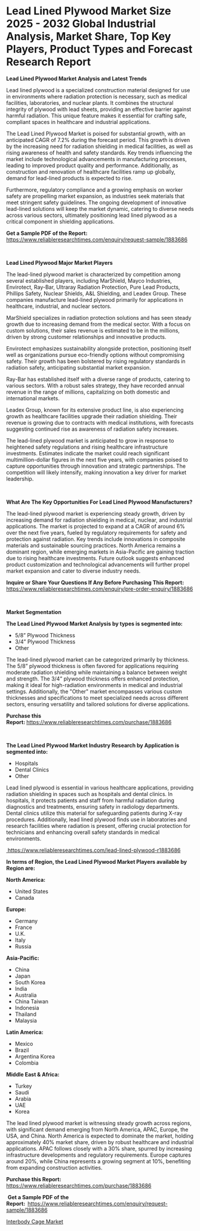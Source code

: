 <p><h1>Lead Lined Plywood Market Size 2025 - 2032 Global Industrial Analysis, Market Share, Top Key Players, Product Types and Forecast Research Report</h1></p><p><strong>Lead Lined Plywood Market Analysis and Latest Trends</strong></p>
<p><p>Lead lined plywood is a specialized construction material designed for use in environments where radiation protection is necessary, such as medical facilities, laboratories, and nuclear plants. It combines the structural integrity of plywood with lead sheets, providing an effective barrier against harmful radiation. This unique feature makes it essential for crafting safe, compliant spaces in healthcare and industrial applications.</p><p>The Lead Lined Plywood Market is poised for substantial growth, with an anticipated CAGR of 7.2% during the forecast period. This growth is driven by the increasing need for radiation shielding in medical facilities, as well as rising awareness of health and safety standards. Key trends influencing the market include technological advancements in manufacturing processes, leading to improved product quality and performance. Additionally, as construction and renovation of healthcare facilities ramp up globally, demand for lead-lined products is expected to rise.</p><p>Furthermore, regulatory compliance and a growing emphasis on worker safety are propelling market expansion, as industries seek materials that meet stringent safety guidelines. The ongoing development of innovative lead-lined solutions will keep the market dynamic, catering to diverse needs across various sectors, ultimately positioning lead lined plywood as a critical component in shielding applications.</p></p>
<p><strong>Get a Sample PDF of the Report:&nbsp;</strong> <a href="https://www.reliableresearchtimes.com/enquiry/request-sample/1883686?utm_campaign=2982&utm_medium=2&utm_source=Github&utm_content=ia&utm_term=04032025&utm_id=lead-lined-plywood">https://www.reliableresearchtimes.com/enquiry/request-sample/1883686</a></p>
<p>&nbsp;</p>
<p><strong>Lead Lined Plywood Major Market Players</strong></p>
<p><p>The lead-lined plywood market is characterized by competition among several established players, including MarShield, Mayco Industries, Envirotect, Ray-Bar, Ultraray Radiation Protection, Pure Lead Products, Phillips Safety, Nuclear Shields, A&L Shielding, and Leadex Group. These companies manufacture lead-lined plywood primarily for applications in healthcare, industrial, and nuclear sectors.</p><p>MarShield specializes in radiation protection solutions and has seen steady growth due to increasing demand from the medical sector. With a focus on custom solutions, their sales revenue is estimated to be in the millions, driven by strong customer relationships and innovative products.</p><p>Envirotect emphasizes sustainability alongside protection, positioning itself well as organizations pursue eco-friendly options without compromising safety. Their growth has been bolstered by rising regulatory standards in radiation safety, anticipating substantial market expansion.</p><p>Ray-Bar has established itself with a diverse range of products, catering to various sectors. With a robust sales strategy, they have recorded annual revenue in the range of millions, capitalizing on both domestic and international markets.</p><p>Leadex Group, known for its extensive product line, is also experiencing growth as healthcare facilities upgrade their radiation shielding. Their revenue is growing due to contracts with medical institutions, with forecasts suggesting continued rise as awareness of radiation safety increases.</p><p>The lead-lined plywood market is anticipated to grow in response to heightened safety regulations and rising healthcare infrastructure investments. Estimates indicate the market could reach significant multimillion-dollar figures in the next five years, with companies poised to capture opportunities through innovation and strategic partnerships. The competition will likely intensify, making innovation a key driver for market leadership.</p></p>
<p>&nbsp;</p>
<p><strong>What Are The Key Opportunities For Lead Lined Plywood Manufacturers?</strong></p>
<p><p>The lead-lined plywood market is experiencing steady growth, driven by increasing demand for radiation shielding in medical, nuclear, and industrial applications. The market is projected to expand at a CAGR of around 6% over the next five years, fueled by regulatory requirements for safety and protection against radiation. Key trends include innovations in composite materials and sustainable sourcing practices. North America remains a dominant region, while emerging markets in Asia-Pacific are gaining traction due to rising healthcare investments. Future outlook suggests enhanced product customization and technological advancements will further propel market expansion and cater to diverse industry needs.</p></p>
<p><strong>Inquire or Share Your Questions If Any Before Purchasing This Report:</strong> <a href="https://www.reliableresearchtimes.com/enquiry/pre-order-enquiry/1883686?utm_campaign=2982&utm_medium=2&utm_source=Github&utm_content=ia&utm_term=04032025&utm_id=lead-lined-plywood">https://www.reliableresearchtimes.com/enquiry/pre-order-enquiry/1883686</a></p>
<p>&nbsp;</p>
<p><strong>Market Segmentation</strong></p>
<p><strong>The Lead Lined Plywood Market Analysis by types is segmented into:</strong></p>
<p><ul><li>5/8” Plywood Thickness</li><li>3/4” Plywood Thickness</li><li>Other</li></ul></p>
<p><p>The lead-lined plywood market can be categorized primarily by thickness. The 5/8” plywood thickness is often favored for applications requiring moderate radiation shielding while maintaining a balance between weight and strength. The 3/4” plywood thickness offers enhanced protection, making it ideal for high-radiation environments in medical and industrial settings. Additionally, the "Other" market encompasses various custom thicknesses and specifications to meet specialized needs across different sectors, ensuring versatility and tailored solutions for diverse applications.</p></p>
<p><strong>Purchase this Report:&nbsp;</strong><a href="https://www.reliableresearchtimes.com/purchase/1883686?utm_campaign=2982&utm_medium=2&utm_source=Github&utm_content=ia&utm_term=04032025&utm_id=lead-lined-plywood">https://www.reliableresearchtimes.com/purchase/1883686</a></p>
<p>&nbsp;</p>
<p><strong>The Lead Lined Plywood Market Industry Research by Application is segmented into:</strong></p>
<p><ul><li>Hospitals</li><li>Dental Clinics</li><li>Other</li></ul></p>
<p><p>Lead lined plywood is essential in various healthcare applications, providing radiation shielding in spaces such as hospitals and dental clinics. In hospitals, it protects patients and staff from harmful radiation during diagnostics and treatments, ensuring safety in radiology departments. Dental clinics utilize this material for safeguarding patients during X-ray procedures. Additionally, lead lined plywood finds use in laboratories and research facilities where radiation is present, offering crucial protection for technicians and enhancing overall safety standards in medical environments.</p></p>
<p><a href="https://www.reliableresearchtimes.com/lead-lined-plywood-r1883686?utm_campaign=2982&utm_medium=2&utm_source=Github&utm_content=ia&utm_term=04032025&utm_id=lead-lined-plywood">&nbsp;https://www.reliableresearchtimes.com/lead-lined-plywood-r1883686</a></p>
<p><strong>In terms of Region, the Lead Lined Plywood Market Players available by Region are:</strong></p>
<p>
    <p> <strong> North America: </strong>
        <ul>
            <li>United States</li>
            <li>Canada</li>
        </ul>
        </p> 
    <p> <strong> Europe: </strong>
        <ul>
            <li>Germany</li>
            <li>France</li>
            <li>U.K.</li>
            <li>Italy</li>
            <li>Russia</li>
        </ul>
        </p> 
    <p> <strong> Asia-Pacific: </strong>
        <ul>
            <li>China</li>
            <li>Japan</li>
            <li>South Korea</li>
            <li>India</li>
            <li>Australia</li>
            <li>China Taiwan</li>
            <li>Indonesia</li>
            <li>Thailand</li>
            <li>Malaysia</li>
        </ul>
        </p> 
    <p> <strong> Latin America: </strong>
        <ul>
            <li>Mexico</li>
            <li>Brazil</li>
            <li>Argentina Korea</li>
            <li>Colombia</li>
        </ul>
        </p> 
    <p> <strong> Middle East & Africa: </strong>
        <ul>
            <li>Turkey</li>
            <li>Saudi</li>
            <li>Arabia</li>
            <li>UAE</li>
            <li>Korea</li>
        </ul>
    </p>
    </p>
<p><p>The lead lined plywood market is witnessing steady growth across regions, with significant demand emerging from North America, APAC, Europe, the USA, and China. North America is expected to dominate the market, holding approximately 40% market share, driven by robust healthcare and industrial applications. APAC follows closely with a 30% share, spurred by increasing infrastructure developments and regulatory requirements. Europe captures around 20%, while China represents a growing segment at 10%, benefiting from expanding construction activities.</p></p>
<p><strong>Purchase this Report: </strong><a href="https://www.reliableresearchtimes.com/purchase/1883686?utm_campaign=2982&utm_medium=2&utm_source=Github&utm_content=ia&utm_term=04032025&utm_id=lead-lined-plywood">https://www.reliableresearchtimes.com/purchase/1883686</a></p>
<p>&nbsp;<strong>Get a Sample PDF of the Report:&nbsp;&nbsp;</strong><a href="https://www.reliableresearchtimes.com/enquiry/request-sample/1883686?utm_campaign=2982&utm_medium=2&utm_source=Github&utm_content=ia&utm_term=04032025&utm_id=lead-lined-plywood">https://www.reliableresearchtimes.com/enquiry/request-sample/1883686</a></p>
<p><strong></strong></p>
<p><p><a href="https://github.com/qetelosooya/Market-Research-Report-List-1/blob/main/interbody-cage-market.md?utm_campaign=2982&utm_medium=2&utm_source=Github&utm_content=ia&utm_term=04032025&utm_id=lead-lined-plywood">Interbody Cage Market</a></p></p>
